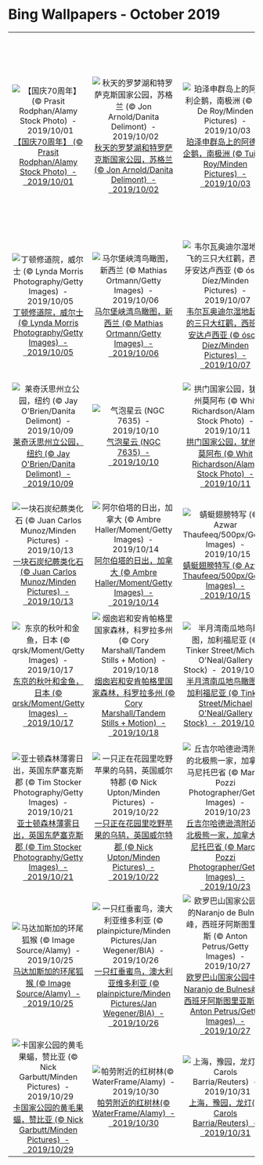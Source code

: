 # Bing Wallpapers - October 2019

| | | | |
|:-------------------------:|:-------------------------:|:-------------------------:|:-------------------------:|
| ![【国庆70周年】 (© Prasit Rodphan/Alamy Stock Photo)  -  2019/10/01](https://cn.bing.com/th?id=OHR.NationalDay70_ZH-CN1636316274_UHD.jpg&w=480)[【国庆70周年】 (© Prasit Rodphan/Alamy Stock Photo)  -  2019/10/01](https://cn.bing.com/th?id=OHR.NationalDay70_ZH-CN1636316274_UHD.jpg) | ![秋天的罗梦湖和特罗萨克斯国家公园，苏格兰 (© Jon Arnold/Danita Delimont)  -  2019/10/02](https://cn.bing.com/th?id=OHR.TrossachsAutumn_ZH-CN1693535266_UHD.jpg&w=480)[秋天的罗梦湖和特罗萨克斯国家公园，苏格兰 (© Jon Arnold/Danita Delimont)  -  2019/10/02](https://cn.bing.com/th?id=OHR.TrossachsAutumn_ZH-CN1693535266_UHD.jpg) | ![珀泽申群岛上的阿德利企鹅，南极洲 (© Tui De Roy/Minden Pictures)  -  2019/10/03](https://cn.bing.com/th?id=OHR.AdelieBreeding_ZH-CN1750945258_UHD.jpg&w=480)[珀泽申群岛上的阿德利企鹅，南极洲 (© Tui De Roy/Minden Pictures)  -  2019/10/03](https://cn.bing.com/th?id=OHR.AdelieBreeding_ZH-CN1750945258_UHD.jpg) | ![木星增强色彩后的一组镜头 (© Enhanced Image by Gerald Eichst?dt and Sean Doran, CC BY-NC-SA, based on images provided Courtesy of NASA/JPL-Caltech/SwRI/MSSS)  -  2019/10/04](https://cn.bing.com/th?id=OHR.JupiterJunoCam_ZH-CN1843443643_UHD.jpg&w=480)[木星增强色彩后的一组镜头 (© Enhanced Image by Gerald Eichst?dt and Sean Doran, CC BY-NC-SA, based on images provided Courtesy of NASA/JPL-Caltech/SwRI/MSSS)  -  2019/10/04](https://cn.bing.com/th?id=OHR.JupiterJunoCam_ZH-CN1843443643_UHD.jpg) |
| ![丁顿修道院，威尔士 (© Lynda Morris Photography/Getty Images)  -  2019/10/05](https://cn.bing.com/th?id=OHR.TinternAbbey_ZH-CN1922933358_UHD.jpg&w=480)[丁顿修道院，威尔士 (© Lynda Morris Photography/Getty Images)  -  2019/10/05](https://cn.bing.com/th?id=OHR.TinternAbbey_ZH-CN1922933358_UHD.jpg) | ![马尔堡峡湾鸟瞰图，新西兰 (© Mathias Ortmann/Getty Images)  -  2019/10/06](https://cn.bing.com/th?id=OHR.MarlboroughSounds_ZH-CN2539444443_UHD.jpg&w=480)[马尔堡峡湾鸟瞰图，新西兰 (© Mathias Ortmann/Getty Images)  -  2019/10/06](https://cn.bing.com/th?id=OHR.MarlboroughSounds_ZH-CN2539444443_UHD.jpg) | ![韦尔瓦奥迪尔湿地起飞的三只大红鹳，西班牙安达卢西亚 (© óscar Díez/Minden Pictures)  -  2019/10/07](https://cn.bing.com/th?id=OHR.GreaterFlamingo_ZH-CN2596334768_UHD.jpg&w=480)[韦尔瓦奥迪尔湿地起飞的三只大红鹳，西班牙安达卢西亚 (© óscar Díez/Minden Pictures)  -  2019/10/07](https://cn.bing.com/th?id=OHR.GreaterFlamingo_ZH-CN2596334768_UHD.jpg) | ![夜间潜水时发现的章鱼，夏威夷科纳附近 (© Jeff Milisen/Alamy)  -  2019/10/08](https://cn.bing.com/th?id=OHR.WorldOctopus_ZH-CN2670477302_UHD.jpg&w=480)[夜间潜水时发现的章鱼，夏威夷科纳附近 (© Jeff Milisen/Alamy)  -  2019/10/08](https://cn.bing.com/th?id=OHR.WorldOctopus_ZH-CN2670477302_UHD.jpg) |
| ![莱奇沃思州立公园，纽约 (© Jay O'Brien/Danita Delimont)  -  2019/10/09](https://cn.bing.com/th?id=OHR.GrandCanyonEast_ZH-CN2721062078_UHD.jpg&w=480)[莱奇沃思州立公园，纽约 (© Jay O'Brien/Danita Delimont)  -  2019/10/09](https://cn.bing.com/th?id=OHR.GrandCanyonEast_ZH-CN2721062078_UHD.jpg) | ![气泡星云  (NGC 7635)  -  2019/10/10](https://cn.bing.com/th?id=OHR.BubbleNebula_ZH-CN2787112807_UHD.jpg&w=480)[气泡星云  (NGC 7635)  -  2019/10/10](https://cn.bing.com/th?id=OHR.BubbleNebula_ZH-CN2787112807_UHD.jpg) | ![拱门国家公园，犹他州莫阿布 (© Whit Richardson/Alamy Stock Photo)  -  2019/10/11](https://cn.bing.com/th?id=OHR.RedRocksArches_ZH-CN5664546697_UHD.jpg&w=480)[拱门国家公园，犹他州莫阿布 (© Whit Richardson/Alamy Stock Photo)  -  2019/10/11](https://cn.bing.com/th?id=OHR.RedRocksArches_ZH-CN5664546697_UHD.jpg) | ![巴克拉纳帆船赛百舸争流，意大利的里雅斯特港 (© Ababsolutum/E+/Getty Images)  -  2019/10/12](https://cn.bing.com/th?id=OHR.BarcolanaTrieste_ZH-CN5745744257_UHD.jpg&w=480)[巴克拉纳帆船赛百舸争流，意大利的里雅斯特港 (© Ababsolutum/E+/Getty Images)  -  2019/10/12](https://cn.bing.com/th?id=OHR.BarcolanaTrieste_ZH-CN5745744257_UHD.jpg) |
| ![一块石炭纪蕨类化石 (© Juan Carlos Munoz/Minden Pictures)  -  2019/10/13](https://cn.bing.com/th?id=OHR.CompressionFossil_ZH-CN5809840201_UHD.jpg&w=480)[一块石炭纪蕨类化石 (© Juan Carlos Munoz/Minden Pictures)  -  2019/10/13](https://cn.bing.com/th?id=OHR.CompressionFossil_ZH-CN5809840201_UHD.jpg) | ![阿尔伯塔的日出，加拿大 (© Ambre Haller/Moment/Getty Images)  -  2019/10/14](https://cn.bing.com/th?id=OHR.AlbertaThanksgiving_ZH-CN5899007960_UHD.jpg&w=480)[阿尔伯塔的日出，加拿大 (© Ambre Haller/Moment/Getty Images)  -  2019/10/14](https://cn.bing.com/th?id=OHR.AlbertaThanksgiving_ZH-CN5899007960_UHD.jpg) | ![蜻蜓翅膀特写 (© Azwar Thaufeeq/500px/Getty Images)  -  2019/10/15](https://cn.bing.com/th?id=OHR.MaldivesDragonfly_ZH-CN5949519396_UHD.jpg&w=480)[蜻蜓翅膀特写 (© Azwar Thaufeeq/500px/Getty Images)  -  2019/10/15](https://cn.bing.com/th?id=OHR.MaldivesDragonfly_ZH-CN5949519396_UHD.jpg) | ![阿卡迪亚国家公园的高丛蓝莓植物，缅因州 (© Danita Delimont/Gallo Images/Getty Images Plus)  -  2019/10/16](https://cn.bing.com/th?id=OHR.AcadiaBlueberries_ZH-CN6014510748_UHD.jpg&w=480)[阿卡迪亚国家公园的高丛蓝莓植物，缅因州 (© Danita Delimont/Gallo Images/Getty Images Plus)  -  2019/10/16](https://cn.bing.com/th?id=OHR.AcadiaBlueberries_ZH-CN6014510748_UHD.jpg) |
| ![东京的秋叶和金鱼，日本 (© qrsk/Moment/Getty Images)  -  2019/10/17](https://cn.bing.com/th?id=OHR.LeavesGoldfish_ZH-CN6109097460_UHD.jpg&w=480)[东京的秋叶和金鱼，日本 (© qrsk/Moment/Getty Images)  -  2019/10/17](https://cn.bing.com/th?id=OHR.LeavesGoldfish_ZH-CN6109097460_UHD.jpg) | ![烟囱岩和安肯帕格里国家森林，科罗拉多州 (© Cory Marshall/Tandem Stills + Motion)  -  2019/10/18](https://cn.bing.com/th?id=OHR.UncompahgreForest_ZH-CN6161020948_UHD.jpg&w=480)[烟囱岩和安肯帕格里国家森林，科罗拉多州 (© Cory Marshall/Tandem Stills + Motion)  -  2019/10/18](https://cn.bing.com/th?id=OHR.UncompahgreForest_ZH-CN6161020948_UHD.jpg) | ![半月湾南瓜地鸟瞰图，加利福尼亚 (© Tinker Street/Michael O'Neal/Gallery Stock)  -  2019/10/19](https://cn.bing.com/th?id=OHR.HalfMoonBayPumpkin_ZH-CN6219747714_UHD.jpg&w=480)[半月湾南瓜地鸟瞰图，加利福尼亚 (© Tinker Street/Michael O'Neal/Gallery Stock)  -  2019/10/19](https://cn.bing.com/th?id=OHR.HalfMoonBayPumpkin_ZH-CN6219747714_UHD.jpg) | ![一只栖息在树上的白喉三趾树懒，圭亚那埃塞奎博河树懒岛 (© Suzi Eszterhas/Minden Pictures)  -  2019/10/20](https://cn.bing.com/th?id=OHR.PaleSloth_ZH-CN6293546034_UHD.jpg&w=480)[一只栖息在树上的白喉三趾树懒，圭亚那埃塞奎博河树懒岛 (© Suzi Eszterhas/Minden Pictures)  -  2019/10/20](https://cn.bing.com/th?id=OHR.PaleSloth_ZH-CN6293546034_UHD.jpg) |
| ![亚士顿森林薄雾日出，英国东萨塞克斯郡 (© Tim Stocker Photography/Getty Images)  -  2019/10/21](https://cn.bing.com/th?id=OHR.MistyAshdown_ZH-CN6344044927_UHD.jpg&w=480)[亚士顿森林薄雾日出，英国东萨塞克斯郡 (© Tim Stocker Photography/Getty Images)  -  2019/10/21](https://cn.bing.com/th?id=OHR.MistyAshdown_ZH-CN6344044927_UHD.jpg) | ![一只正在花园里吃野苹果的乌鸫，英国威尔特郡 (© Nick Upton/Minden Pictures)  -  2019/10/22](https://cn.bing.com/th?id=OHR.CrabAppleBlackbird_ZH-CN6395785205_UHD.jpg&w=480)[一只正在花园里吃野苹果的乌鸫，英国威尔特郡 (© Nick Upton/Minden Pictures)  -  2019/10/22](https://cn.bing.com/th?id=OHR.CrabAppleBlackbird_ZH-CN6395785205_UHD.jpg) | ![丘吉尔哈德逊湾附近的北极熊一家，加拿大马尼托巴省 (© Marco Pozzi Photographer/Getty Images)  -  2019/10/23](https://cn.bing.com/th?id=OHR.ChurchillPolarBear_ZH-CN6443232536_UHD.jpg&w=480)[丘吉尔哈德逊湾附近的北极熊一家，加拿大马尼托巴省 (© Marco Pozzi Photographer/Getty Images)  -  2019/10/23](https://cn.bing.com/th?id=OHR.ChurchillPolarBear_ZH-CN6443232536_UHD.jpg) | ![新罕布什尔州的县桥 (© Denis Tangney Jr/E+/Getty Images)  -  2019/10/24](https://cn.bing.com/th?id=OHR.CountyBridge_ZH-CN6500717169_UHD.jpg&w=480)[新罕布什尔州的县桥 (© Denis Tangney Jr/E+/Getty Images)  -  2019/10/24](https://cn.bing.com/th?id=OHR.CountyBridge_ZH-CN6500717169_UHD.jpg) |
| ![马达加斯加的环尾狐猴 (© Image Source/Alamy)  -  2019/10/25](https://cn.bing.com/th?id=OHR.WorldLemurDay_ZH-CN9867937861_UHD.jpg&w=480)[马达加斯加的环尾狐猴 (© Image Source/Alamy)  -  2019/10/25](https://cn.bing.com/th?id=OHR.WorldLemurDay_ZH-CN9867937861_UHD.jpg) | ![一只红垂蜜鸟，澳大利亚维多利亚 (© plainpicture/Minden Pictures/Jan Wegener/BIA)  -  2019/10/26](https://cn.bing.com/th?id=OHR.RedWattlebird_ZH-CN0640093095_UHD.jpg&w=480)[一只红垂蜜鸟，澳大利亚维多利亚 (© plainpicture/Minden Pictures/Jan Wegener/BIA)  -  2019/10/26](https://cn.bing.com/th?id=OHR.RedWattlebird_ZH-CN0640093095_UHD.jpg) | ![欧罗巴山国家公园中的Naranjo de Bulnes峰，西班牙阿斯图里亚斯  (© Anton Petrus/Getty Images)  -  2019/10/27](https://cn.bing.com/th?id=OHR.NaranjoBulnes_ZH-CN0696600867_UHD.jpg&w=480)[欧罗巴山国家公园中的Naranjo de Bulnes峰，西班牙阿斯图里亚斯  (© Anton Petrus/Getty Images)  -  2019/10/27](https://cn.bing.com/th?id=OHR.NaranjoBulnes_ZH-CN0696600867_UHD.jpg) | ![Fort Rock Valley Historical Homestead博物馆，俄勒冈 (© Prisma by Dukas Presseagentur GmbH/Alamy)  -  2019/10/28](https://cn.bing.com/th?id=OHR.FortRockHomestead_ZH-CN0775183699_UHD.jpg&w=480)[Fort Rock Valley Historical Homestead博物馆，俄勒冈 (© Prisma by Dukas Presseagentur GmbH/Alamy)  -  2019/10/28](https://cn.bing.com/th?id=OHR.FortRockHomestead_ZH-CN0775183699_UHD.jpg) |
| ![卡国家公园的黄毛果蝠，赞比亚 (© Nick Garbutt/Minden Pictures)  -  2019/10/29](https://cn.bing.com/th?id=OHR.EidolonHelvum_ZH-CN0881732109_UHD.jpg&w=480)[卡国家公园的黄毛果蝠，赞比亚 (© Nick Garbutt/Minden Pictures)  -  2019/10/29](https://cn.bing.com/th?id=OHR.EidolonHelvum_ZH-CN0881732109_UHD.jpg) | ![帕劳附近的红树林(© WaterFrame/Alamy)  -  2019/10/30]()[帕劳附近的红树林(© WaterFrame/Alamy)  -  2019/10/30]() | ![上海，豫园，龙灯(© Carols Barria/Reuters)  -  2019/10/31]()[上海，豫园，龙灯(© Carols Barria/Reuters)  -  2019/10/31]() |  |
